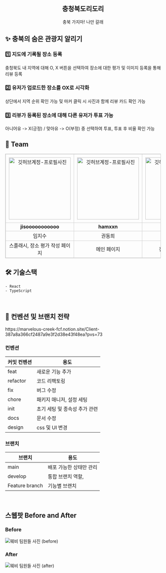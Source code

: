 <div align="center">
  <h2>충청북도리도리</h2>
  <p>충북 가지마! 나만 갈래</p>
</div>

<h2> ✨ 충북의 숨은 관광지 알리기 </h2>

<h3> 1️⃣ 지도에 기록될 장소 등록  </h3>
<div>충청북도 내 지역에 대해 O, X 버튼을 선택하여 장소에 대한 평가 및 이미지 등록을 통해 리뷰 등록
  <br /></div>

<h3> 2️⃣ 유저가 업로드한 장소를 OX로 시각화 </h3>
<div>상단에서 지역 순위 확인 가능 및 마커 클릭 시 사진과 함께 리뷰 카드 확인 가능
 <br /></div>

 <h3> 3️⃣ 리뷰가 등록된 장소에 대해 다른 유저가 투표 가능 </h3>
<div>아니어유 -> X(긍정) / 맞아유 -> O(부정) 중 선택하여 투표, 투표 후 비율 확인 가능
 <br /></div>

<h2> 👥 Team </h2>

<table align="center" style="border-collapse: collapse; text-align: center; border: 1px solid #ccc;">
    <thead>
        <tr>
            <td style="min-width: 150px; border: 1px solid #ccc; padding: 10px;">
                <a href="https://github.com/jisooooooooooo">
                    <img src="https://avatars.githubusercontent.com/u/101373627?s=400&u=dcfce1323b6a8c971b2baca839d5eeda4cbd852b&v=4" width="200" alt="깃허브계정-프로필사진" />
                </a>
            </td>
            <td style="min-width: 150px; border: 1px solid #ccc; padding: 10px;">
                <a href="https://github.com/hamxxn">
                    <img src="https://avatars.githubusercontent.com/u/150767569?v=4" width="200" alt="깃허브계정-프로필사진" />
                </a>
            </td>
            <td style="min-width: 150px; border: 1px solid #ccc; padding: 10px;">
                <a href="https://github.com/shinjigu">
                    <img src="https://avatars.githubusercontent.com/u/130023628?v=4" width="200" alt="깃허브계정-프로필사진" />
                </a>
            </td>
            <td style="min-width: 150px; border: 1px solid #ccc; padding: 10px;">
                <a href="https://github.com/karnelll">
                    <img src="https://avatars.githubusercontent.com/u/165611407?v=4" width="200" alt="깃허브계정-프로필사진" />
                </a>
            </td>
        </tr>
        <tr>
            <td style="border: 1px solid #ccc;"><b>jisooooooooooo</b></td>
            <td style="border: 1px solid #ccc;"><b>hamxxn</b></td>
            <td style="border: 1px solid #ccc;"><b>shinjigu</b></td>
            <td style="border: 1px solid #ccc;"><b>karnell</b></td>
        </tr>
    </thead>
    <tbody>
        <tr>
            <td style="border: 1px solid #ccc;">임지수</td>
            <td style="border: 1px solid #ccc;">권동희</td>
            <td style="border: 1px solid #ccc;">신지수</td>
            <td style="border: 1px solid #ccc;">최서희</td>
        </tr>
        <tr>
            <td style="border: 1px solid #ccc;">스플래시, 장소 평가 작성 페이지</td>
            <td style="border: 1px solid #ccc;">메인 페이지</td>
            <td style="border: 1px solid #ccc;">장소 상세 페이지</td>
            <td style="border: 1px solid #ccc;">장소 리뷰 카테고리, 지역 선택 모달</td>
        </tr>
    </tbody>
</table>



<h2> 🛠 기술스택 </h2>


```
- React
- TypeScript
```

<br/>

<h2>  📄 컨벤션 및 브랜치 전략 </h2>
https://marvelous-creek-fcf.notion.site/Client-387a8a366cf2487a9e3f2d38e43f48ea?pvs=73


<h3> 컨벤션 </h3>

| 커밋 컨벤션 | 용도 |
| ----------- | ---- |
| feat        |   새로운 기능 추가   |
| refactor    |   코드 리팩토링   |
|  fix        |   버그 수정   |
|  chore      |   패키지 매니저, 설정 세팅|
|  init        |   초기 세팅 및 종속성 추가 관련  |
|  docs        |   문서 수정   |
|  design        |   css 및 UI 변경   |

<h3> 브랜치 </h3>

| 브랜치 | 용도 |
| ------ | ---- |
| main   |   배포 가능한 상태만 관리   |
|  develop    |   통합 브랜치 역할,    |
|   Feature branch    |   기능별 브랜치   |

<br/>

<h2>스웹팟 Before and After</h2>
<h3>Before</h3>
<img src="https://github.com/user-attachments/assets/37094129-945e-4eb6-970f-c97203f68674" alt="웨비 팀원들 사진 (before)"/>
 
<h3>After</h3>
<img src="https://github.com/user-attachments/assets/a068b1ea-ba37-42b8-913b-9ca424c361b2" alt="웨비 팀원들 사진 (after)"/>

